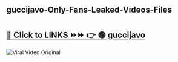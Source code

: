 
 ## guccijavo-Only-Fans-Leaked-Videos-Files

# <h2><a href="https://mediaupload.pro?guccijavo">🔗 Click to LINKS ⏩⏩ 👉 🟢 guccijavo </a></h2>

<a href="https://mediaupload.pro?guccijavo" rel="nofollow" data-target="animated-image.originalLink"><img src="https://i.ibb.co.com/xMMVF88/686577567.gif" alt="Viral Video Original" style="max-width: 100%; display: inline-block;" data-target="animated-image.originalImage"></a>